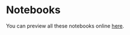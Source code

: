 # Notebooks
You can preview all these notebooks online <a href="https://nbviewer.jupyter.org/github/danielbarco/malatec/tree/main/Notebooks/" target="_blank">here</a>.
